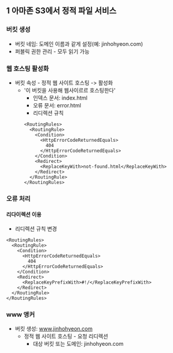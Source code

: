 ## 1 아마존 S3에서 정적 파일 서비스

### 버킷 생성
- 버킷 네임: 도메인 이름과 같게 설정(예: jinhohyeon.com)
- 퍼블릭 권한 관리 - 모두 읽기 가능

### 웹 호스팅 활성화
- 버킷 속성 - 정적 웹 사이트 호스팅 -> 활성화
  - '이 버킷을 사용해 웹사이르르 호스팅한다'
    - 인덱스 문서: index.html
    - 오류 문서: error.html
    - 리디렉션 규칙
    ```
    <RoutingRules>
      <RoutingRule>
        <Condition>
          <HttpErrorCodeReturnedEquals>
            404
          </HttpErrorCodeReturnedEquals>
        </Condition>
        <Redirect>
          <ReplaceKeyWith>not-found.html</ReplaceKeyWith>
        </Redirect>
      </RoutingRule>
    </RoutingRules>
    ```

### 오류 처리

#### 리다이렉션 이용
- 리디렉션 규칙 변경
```
<RoutingRules>
  <RoutingRule>
    <Condition>
      <HttpErrorCodeReturnedEquals>
        404
      </HttpErrorCodeReturnedEquals>
    </Condition>
    <Redirect>
      <ReplaceKeyPrefixWith>#!/</ReplaceKeyPrefixWith>
    </Redirect>
  </RoutingRule>
</RoutingRules>
```

### www 앵커
- 버킷 생성: www.jinhohyeon.com
  - 정적 웹 사이트 호스팅 - 요청 리디렉션
    - 대상 버킷 또는 도메인: jinhohyeon.com
